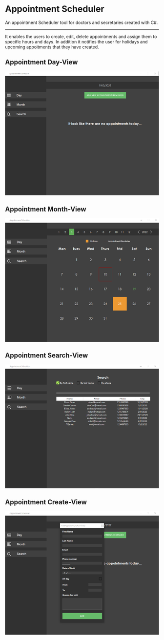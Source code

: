 # Appointment Scheduler
An appointment Scheduler tool for doctors and secretaries created with C#. 

---

It enables the users to create, edit, delete appointments and assign them to specific hours and days. In addition it notifies the user for holidays and upcoming appoitments that they have created.



## Appointment Day-View
![app-day](https://github.com/GeorgeCodeHub/Appointment-Scheduler/blob/main/Screenshots/Appointment-day.png)

## Appointment Month-View
![app-month](https://github.com/GeorgeCodeHub/Appointment-Scheduler/blob/main/Screenshots/Appointment-month.png)

## Appointment Search-View
![app-search](https://github.com/GeorgeCodeHub/Appointment-Scheduler/blob/main/Screenshots/Appointment-search.png)

## Appointment Create-View
![app-create](https://github.com/GeorgeCodeHub/Appointment-Scheduler/blob/main/Screenshots/Appointment-create.png)
